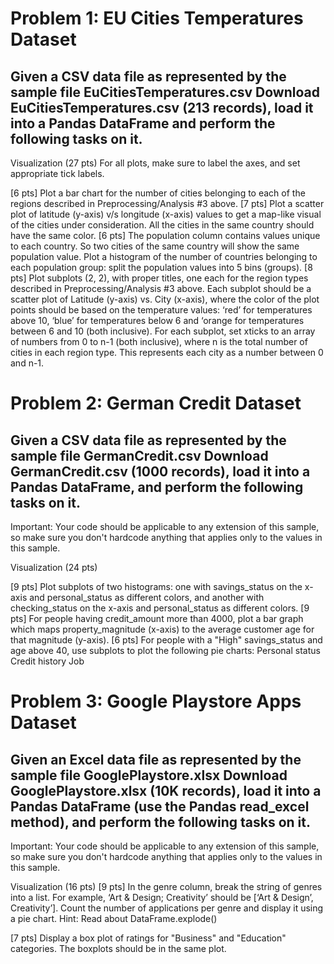 # Problem 1: EU Cities Temperatures Dataset 
## Given a CSV data file as represented by the sample file EuCitiesTemperatures.csv Download EuCitiesTemperatures.csv (213 records), load it into a Pandas DataFrame and perform the following tasks on it.

Visualization (27 pts)
For all plots, make sure to label the axes, and set appropriate tick labels.

[6 pts] Plot a bar chart for the number of cities belonging to each of the regions described in Preprocessing/Analysis #3 above.
[7 pts] Plot a scatter plot of latitude (y-axis) v/s longitude (x-axis) values to get a map-like visual of the cities under consideration. All the cities in the same country should have the same color.
[6 pts] The population column contains values unique to each country. So two cities of the same country will show the same population value. Plot a histogram of the number of countries belonging to each population group: split the population values into 5 bins (groups).
[8 pts] Plot subplots (2, 2), with proper titles, one each for the region types described in Preprocessing/Analysis #3 above.
Each subplot should be a scatter plot of Latitude (y-axis) vs. City (x-axis), where the color of the plot points should be based on the temperature values: ‘red’ for temperatures above 10, ‘blue’ for temperatures below 6 and ‘orange for temperatures between 6 and 10 (both inclusive). For each subplot, set xticks to an array of numbers from 0 to n-1 (both inclusive), where n is the total number of cities in each region type. This represents each city as a number between 0 and n-1.

# Problem 2: German Credit Dataset 
## Given a CSV data file as represented by the sample file GermanCredit.csv Download GermanCredit.csv (1000 records), load it into a Pandas DataFrame, and perform the following tasks on it.

Important: Your code should be applicable to any extension of this sample, so make sure you don't hardcode anything that applies only to the values in this sample.

Visualization (24 pts)
 

[9 pts] Plot subplots of two histograms: one with savings_status on the x-axis and personal_status as different colors, and another with checking_status on the x-axis and personal_status as different colors.
[9 pts] For people having credit_amount more than 4000, plot a bar graph which maps property_magnitude (x-axis) to the average customer age for that magnitude (y-axis).
[6 pts] For people with a "High" savings_status and age above 40, use subplots to plot the following pie charts:
Personal status
Credit history
Job

# Problem 3: Google Playstore Apps Dataset 
## Given an Excel data file as represented by the sample file GooglePlaystore.xlsx Download GooglePlaystore.xlsx (10K records), load it into a Pandas DataFrame (use the Pandas read_excel method), and perform the following tasks on it.

Important: Your code should be applicable to any extension of this sample, so make sure you don't hardcode anything that applies only to the values in this sample.
 

Visualization (16 pts)
[9 pts] In the genre column, break the string of genres into a list. For example, ‘Art & Design; Creativity’ should be [‘Art & Design’, Creativity’].
Count the number of applications per genre and display it using a pie chart.
Hint: Read about DataFrame.explode()

[7 pts] Display a box plot of ratings for "Business" and "Education" categories. The boxplots should be in the same plot.
